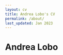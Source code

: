 ```yaml
---
layout: cv
title: Andrea Lobo's CV
permalink: /about/
last_updated: Jan 2023
---
```


# Andrea <strong>Lobo</strong>
